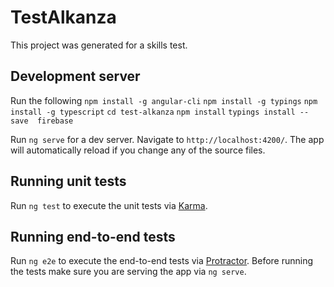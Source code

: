 # TestAlkanza

This project was generated for a skills test.

## Development server

Run the following
`npm install -g angular-cli`
`npm install -g typings`
`npm install -g typescript`
`cd test-alkanza`
`npm install`
`typings install --save  firebase`

Run `ng serve` for a dev server. Navigate to `http://localhost:4200/`. The app will automatically reload if you change any of the source files.


## Running unit tests

Run `ng test` to execute the unit tests via [Karma](https://karma-runner.github.io).

## Running end-to-end tests

Run `ng e2e` to execute the end-to-end tests via [Protractor](http://www.protractortest.org/).
Before running the tests make sure you are serving the app via `ng serve`.

